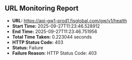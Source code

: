 ## URL Monitoring Report

- **URL:** https://api-gw1-prod1.fisglobal.com/gw/v1/health
- **Start Time:** 2025-09-27T11:23:46.528912
- **End Time:** 2025-09-27T11:23:46.751956
- **Total Time Taken:** 0.223044 seconds
- **HTTP Status Code:** 403
- **Status:** Failure
- **Failure Reason:** HTTP Status Code: 403

